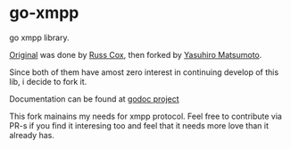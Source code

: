go-xmpp
=======

go xmpp library.

[Original](https://github.com/rsc/rsc/blob/master/xmpp/xmpp.go) was done by [Russ Cox](https://github.com/rsc), then
forked by [Yasuhiro Matsumoto](https://github.com/mattn).

Since both of them have amost zero interest in continuing develop of this lib, i decide to fork it.

Documentation can be found at [godoc project](https://godoc.org/github.com/eleksir/go-xmpp)

This fork mainains my needs for xmpp protocol. Feel free to contribute via PR-s if you find it interesing too and feel
that it needs more love than it already has.
